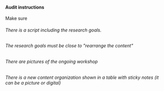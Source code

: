 #### Audit instructions

Make sure

###### There is a script including the research goals.
###### The research goals must be close to "rearrange the content"
###### There are pictures of the ongoing workshop
###### There is a new content organization shown in a table with sticky notes (it can be a picture or digital)